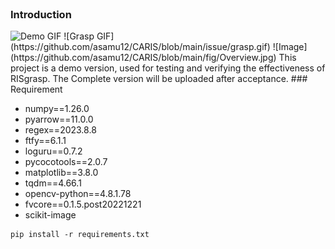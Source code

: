 <br>

### Introduction
<img src="https://github.com/asamu12/CARIS/blob/main/issue/grasp.gif" alt="Demo GIF" width="500"/>
![Grasp GIF](https://github.com/asamu12/CARIS/blob/main/issue/grasp.gif)
![Image](https://github.com/asamu12/CARIS/blob/main/fig/Overview.jpg)
This project is a demo version, used for testing and verifying the effectiveness of RISgrasp. The Complete version will be uploaded after acceptance.
### Requirement

- numpy==1.26.0
- pyarrow==11.0.0
- regex==2023.8.8
- ftfy==6.1.1
- loguru==0.7.2
- pycocotools==2.0.7
- matplotlib==3.8.0
- tqdm==4.66.1
- opencv-python==4.8.1.78
- fvcore==0.1.5.post20221221
- scikit-image
```
pip install -r requirements.txt

